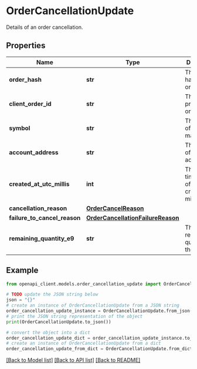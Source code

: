 # OrderCancellationUpdate

Details of an order cancellation.

## Properties

Name | Type | Description | Notes
------------ | ------------- | ------------- | -------------
**order_hash** | **str** | The unique hash of the order. | 
**client_order_id** | **str** | The client-provided order ID. | [optional] 
**symbol** | **str** | The symbol of the market. | 
**account_address** | **str** | The address of the account. | 
**created_at_utc_millis** | **int** | The timestamp of the order creation in milliseconds. | 
**cancellation_reason** | [**OrderCancelReason**](OrderCancelReason.md) |  | 
**failure_to_cancel_reason** | [**OrderCancellationFailureReason**](OrderCancellationFailureReason.md) |  | [optional] 
**remaining_quantity_e9** | **str** | The remaining quantity of the order. | 

## Example

```python
from openapi_client.models.order_cancellation_update import OrderCancellationUpdate

# TODO update the JSON string below
json = "{}"
# create an instance of OrderCancellationUpdate from a JSON string
order_cancellation_update_instance = OrderCancellationUpdate.from_json(json)
# print the JSON string representation of the object
print(OrderCancellationUpdate.to_json())

# convert the object into a dict
order_cancellation_update_dict = order_cancellation_update_instance.to_dict()
# create an instance of OrderCancellationUpdate from a dict
order_cancellation_update_from_dict = OrderCancellationUpdate.from_dict(order_cancellation_update_dict)
```
[[Back to Model list]](../README.md#documentation-for-models) [[Back to API list]](../README.md#documentation-for-api-endpoints) [[Back to README]](../README.md)


